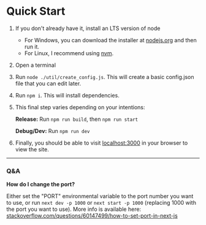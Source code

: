 # Quick Start

1. If you don't already have it, install an LTS version of node

    - For Windows, you can download the installer at [nodejs.org](https://nodejs.org/en/) and then run it.
    - For Linux, I recommend using [nvm](https://github.com/nvm-sh/nvm#installing-and-updating).


2. Open a terminal

3. Run `node ./util/create_config.js`. This will create a basic config.json file that you can edit later.

4. Run `npm i`. This will install dependencies.

5. This final step varies depending on your intentions:

    **Release:** Run `npm run build`, then `npm run start`

    **Debug/Dev:** Run `npm run dev`


6. Finally, you should be able to visit [localhost:3000](http://localhost:3000) in your browser to view the site.

---

### Q&A

**How do I change the port?**

Either set the "PORT" environmental variable to the port number you want to use, or run `next dev -p 1000` or `next start -p 1000` (replacing 1000 with the port you want to use). More info is available here: [stackoverflow.com/questions/60147499/how-to-set-port-in-next-js](https://stackoverflow.com/questions/60147499/how-to-set-port-in-next-js)

